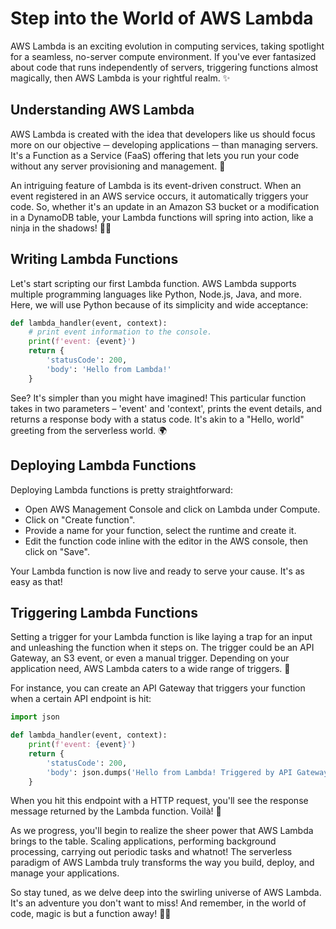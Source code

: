 # Step into the World of AWS Lambda

AWS Lambda is an exciting evolution in computing services, taking spotlight for a seamless, no-server compute environment. If you've ever fantasized about code that runs independently of servers, triggering functions almost magically, then AWS Lambda is your rightful realm. ✨

## Understanding AWS Lambda

AWS Lambda is created with the idea that developers like us should focus more on our objective ─ developing applications ─ than managing servers. It's a Function as a Service (FaaS) offering that lets you run your code without any server provisioning and management. 🙌

An intriguing feature of Lambda is its event-driven construct. When an event registered in an AWS service occurs, it automatically triggers your code. So, whether it's an update in an Amazon S3 bucket or a modification in a DynamoDB table, your Lambda functions will spring into action, like a ninja in the shadows! 🕵️‍♀️

## Writing Lambda Functions

Let's start scripting our first Lambda function. AWS Lambda supports multiple programming languages like Python, Node.js, Java, and more. Here, we will use Python because of its simplicity and wide acceptance:

```python
def lambda_handler(event, context):
    # print event information to the console.
    print(f'event: {event}')
    return {
        'statusCode': 200,
        'body': 'Hello from Lambda!'
    }
```

See? It's simpler than you might have imagined! This particular function takes in two parameters – 'event' and 'context', prints the event details, and returns a response body with a status code. It's akin to a "Hello, world" greeting from the serverless world. 🌍

## Deploying Lambda Functions

Deploying Lambda functions is pretty straightforward:

- Open AWS Management Console and click on Lambda under Compute.
- Click on "Create function".
- Provide a name for your function, select the runtime and create it.
- Edit the function code inline with the editor in the AWS console, then click on "Save".

Your Lambda function is now live and ready to serve your cause. It's as easy as that!

## Triggering Lambda Functions

Setting a trigger for your Lambda function is like laying a trap for an input and unleashing the function when it steps on. The trigger could be an API Gateway, an S3 event, or even a manual trigger. Depending on your application need, AWS Lambda caters to a wide range of triggers. 🎯

For instance, you can create an API Gateway that triggers your function when a certain API endpoint is hit:

```python
import json

def lambda_handler(event, context):
    print(f'event: {event}')
    return {
        'statusCode': 200,
        'body': json.dumps('Hello from Lambda! Triggered by API Gateway.')
    }
```

When you hit this endpoint with a HTTP request, you'll see the response message returned by the Lambda function. Voilà! 🎉

As we progress, you'll begin to realize the sheer power that AWS Lambda brings to the table. Scaling applications, performing background processing, carrying out periodic tasks and whatnot! The serverless paradigm of AWS Lambda truly transforms the way you build, deploy, and manage your applications.

So stay tuned, as we delve deep into the swirling universe of AWS Lambda. It's an adventure you don't want to miss! And remember, in the world of code, magic is but a function away! 🧙‍♂️